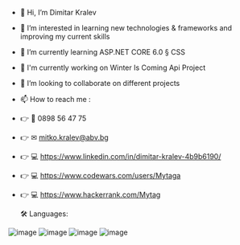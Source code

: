 - 👋 Hi, I’m Dimitar Kralev
- 👀 I’m interested in learning new technologies & frameworks and improving my current skills
- 🌱 I’m currently learning ASP.NET CORE 6.0 § CSS 
- 🔨 I'm currently working on Winter Is Coming Api Project
- 💞️ I’m looking to collaborate on different projects
- 📫 How to reach me : 
- 👉 📱 0898 56 47 75 
- 👉 ✉ mitko.kralev@abv.bg 
- 👉 💻 https://www.linkedin.com/in/dimitar-kralev-4b9b6190/ 
- 👉 💻 https://www.codewars.com/users/Mytaga 
- 👉 💻 https://www.hackerrank.com/Mytag

  🛠️ Languages:
  
![image](https://user-images.githubusercontent.com/86414839/212763943-4660fcb5-5f0c-4477-b356-4f0e541f4743.png) 
![image](https://user-images.githubusercontent.com/86414839/212764335-97fb7a19-43d4-425c-82f3-000acdd42298.png)
![image](https://user-images.githubusercontent.com/86414839/212764481-37a15384-b03e-4d55-87a0-fa07617976be.png)
![image](https://user-images.githubusercontent.com/86414839/212764398-2fbc1e57-ab7f-4e21-8e45-90312becbf20.png)

  
<!---
Mytaga/Mytaga is a ✨ special ✨ repository because its `README.md` (this file) appears on your GitHub profile.
You can click the Preview link to take a look at your changes.
--->
